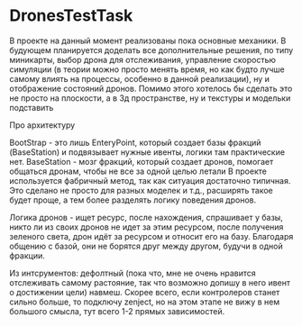 # DronesTestTask
В проекте на данный момент реализованы пока основные механики. 
В будующем планируется доделать все дополнительные решения, по типу миникарты, выбор дрона для отслеживания, управление скоростью 
симуляции (в теории можно просто менять время, но как будто лучше самому влиять на процессы, особенно в данной реализации), ну и 
отображение состояний дронов. Помимо этого хотелось бы сделать это не просто на плоскости, а в 3д пространстве, ну и текстуры и модельки подставить

Про архитектуру

BootStrap - это лишь EnteryPoint, который создает базы фракций (BaseStation) и подвязывает нужные ивенты, 
логики там практические нет.
BaseStation - мозг фракций, который создает дронов, помогает общаться дронам, чтобы не все за одной целью летали
В проекте используется фабричный метод, так как ситуация достаточно типичная. 
Это сделано не просто для разных моделек и т.д., расширять такое будет проще, а тем более разделять логику поведения дронов.

Логика дронов - ищет ресурс, после нахождения, спрашивает у базы, никто ли из своих дронов не идет за этим ресурсом, 
после получения зеленого света, дрон идёт за ресурсом и относит его на базу. Благодаря общению с базой, они не борятся друг между другом,
будучи в одной фракции.

Из интсрументов: дефолтный (пока что, мне не очень нравится отслеживать самому растояние, так что возможно допишу в него ивент о достижении 
цели) навмеш. Скорее всего, если контролеров станет сильно больше, то подключу zenject, но на этом этапе не вижу в нем большого смысла, тут всего 1-2 прямых зависимостей.

